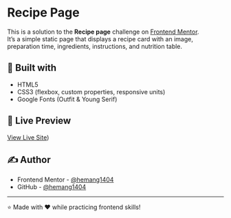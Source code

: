 # Recipe Page

This is a solution to the **Recipe page** challenge on [Frontend Mentor](https://www.frontendmentor.io).  
It’s a simple static page that displays a recipe card with an image, preparation time, ingredients, instructions, and nutrition table.

## 🚀 Built with
- HTML5
- CSS3 (flexbox, custom properties, responsive units)
- Google Fonts (Outfit & Young Serif)

## 🔗 Live Preview
[View Live Site](https://hemang1404.github.io/recipe-page-main/))

## ✍️ Author
- Frontend Mentor - [@hemang1404](https://www.frontendmentor.io/profile/hemang1404)
- GitHub - [@hemang1404](https://github.com/hemang1404)

---

⭐️ Made with ❤️ while practicing frontend skills!
